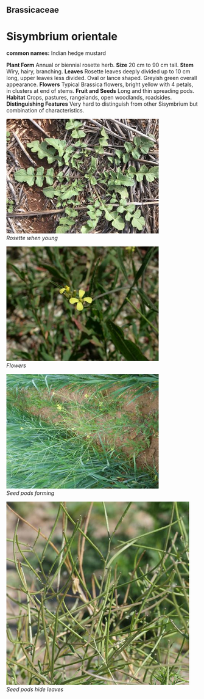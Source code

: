 ## Brassicaceae
# Sisymbrium orientale
**common names:** Indian hedge mustard

**Plant Form** Annual or biennial rosette herb. **Size** 20 cm to 90 cm tall. **Stem** Wiry, hairy, branching. **Leaves** Rosette leaves deeply divided up to 10 cm long, upper leaves less divided. Oval or lance shaped. Greyish green overall appearance. **Flowers** Typical Brassica flowers, bright yellow with 4 petals, in clusters at end of stems. **Fruit and Seeds** Long and thin spreading pods. **Habitat** Crops, pastures, rangelands, open woodlands, roadsides. **Distinguishing Features** Very hard to distinguish from other Sisymbrium but combination of characteristics.


![Rosette when young](36689_IMG_5376.jpg)  
 *Rosette when young* 

![Flowers](21093_Sisymbrium-orientale04.jpg)  
 *Flowers* 

![Seed pods forming](32520_DSCN8994.jpg)  
 *Seed pods forming* 

![Seed pods hide leaves](106775_P1278072.jpg)  
 *Seed pods hide leaves* 

